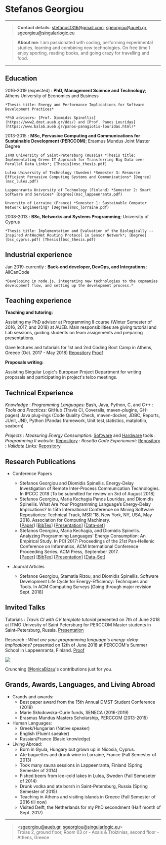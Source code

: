 Stefanos Georgiou
=================

----

>  **Contact details**: stefanos1316@gmail.com, sgeorgiou@aueb.gr, sgeorgiou@singularlogic.eu

>  **About me**: I am passionated with coding, performing experimental studies, learning and combining new technologies. On free time I enjoy sporting, reading books, and going crazy for travelling and food. 

----

Education
---------

2016-2019 (expected)
:   **PhD, Management Science and Technology**; Athens University of Economics and Business

    *Thesis title: Energy and Performance Implications for Software Development Practices*
 
    *PhD advisors: [Prof. Diomidis Spinellis](https://www2.dmst.aueb.gr/dds/) and [Prof. Panos Louridas](https://www.balab.aueb.gr/panos-panagiotis-louridas.html)*

2013-2015
:   **MSc, Pervasive Computing and Communications for Sustainable Development (PERCCOM)**; Erasmus Mundus Joint Master Degree 
      
	ITMO University of Saint-Petersburg (Russia) *Thesis title: Implementating Green IT Approach for Transferring Big Data over Parallel Data Links*; [Thesis](msc_thesis.pdf)
	
	Lulea University of Technology (Sweden) *Semester 3: Resource Efficient Pervasive Computing Systems and Communications* [Degree](msc_lulea.pdf)
	
	Lappeenranta University of Technology (Finland) *Semester 2: Smart Software and Services* [Degree](msc_lappeenranta.pdf)
	
	Unversity of Lorraine (France) *Semester 1: Sustainable Computer Network Engineering* [Degree](msc_lorraine.pdf)


2008-2013
:   **BSc, Networks and Systems Programming**; University of Cyprus 

    *Thesis title: Implementation and Evaluation of the Biologically -- Inspired AntHocNet Routing Protocol in Sensor Network*; [Degree](bsc_cyprus.pdf) [Thesis](bsc_thesis.pdf)



Industrial experience
---------------------

Jan 2019-currently
:   **Back-end developer, DevOps, and Integrations**; AllCanCode

    *Developing in node.js, integrating new technologies to the copmanies development flow, and setting up the development process.*


Teaching experience
-------------------

**Teaching and tutoring:**

Assisting my PhD advisor at Programming II course (Winter Semester of 2016, 2017, and 2018) at AUEB. 
Main responsibilities are giving tutorial and Lab sessions, guiding students on team assignments and preparing presentations.

Gave  lectures and tutorials for 1st and 2nd Coding Boot Camp in Athens, Greece (Oct. 2017 - May 2018) [Repository](https://github.com/codeandwork/courses) [Proof](boot_camp_athens_2016_2017.pdf)
  
**Proposals writing:**

Assisting Singular Logic's European Project Department for writing proposals and participating in project's telco meetings.


Technical Experience
--------------------

*Knowledge*
:   *Programming Languages:* Bash, Java, Python, C, and C++
:   *Tools and Practices:* GitHub (Travis CI, Coveralls, maven-plugins, GH-pages) Java plug-ings (Code Quality Check, maven-docker, JDBC, Reports, JUnit, JNI), Python (Pandas framework, Unit test,statistics, matplotlib, seaborn)

*Projects*
:   *Measuring Energy Consumption:* [Software](https://github.com/stefanos1316/SEMTs_Comparisson) and [Hardware](https://stefanos1316.github.io/courses/tools/measuring_energy_consumption_direct_approach-p.html#/) tools
:   *Programming II website:* [Repository](https://github.com/stefanos1316/courses)
:   *Rosetta Code Experiement:* [Repository](https://github.com/stefanos1316/Rosetta_Code_Research_MSR)
:   *Validate Links:* [Repository](https://github.com/stefanos1316/validateLinks)

Research Publications
---------------------

* Conference Papers
     * Stefanos Georgiou and Diomidis Spinellis. Energy-Delay Investigation of Remote Inter-Process Communication Technologies. In IPCCC 2018 [To be submitted for review on 3rd of August 2018] 
     * Stefanos Georgiou, Maria Kechagia Panos Louridas, and Diomidis Spinellis. What Are Your Programming Language’s Energy-Delay Implications? In 15th International Conference on Mining Software Repositories: Technical Track, MSR '18. New York, NY, USA, May 2018. Association for Computing Machinery. <br /> 
[[Paper](GKLS18.pdf)] [[BibTex](GKLS18.bib)] [[Presentation](https://www.slideshare.net/GeorgiouStefanos/what-are-your-programming-languages-energydelay-implications-106251480)] [[Data-set](https://github.com/stefanos1316/Rosetta_Code_Data_Set)]
     * Stefanos Georgiou, Maria Kechagia, and Diomidis Spinellis. Analyzing Programming Languages' Energy Consumption: An Empirical Study. In PCI 2017: Proceedings of the 21st Pan-Hellenic Conference on Informatics, ACM International Conference Proceeding Series. ACM Press, September 2017. <br/>
[[Paper](GKS17.pdf)] [[BibTex](GKS19.bib)] [[Presentation](https://www.slideshare.net/GeorgiouStefanos/programming-languages-energy-consumption-an-empirical-study)] [[Data-Set](https://github.com/stefanos1316/Rosetta_Code_Data_Set)]

* Jounral Articles
     * Stefanos Georgiou, Stamatia Rizou, and Diomidis Spinellis. Software Development Life Cycle for Energy-Efficiency: Techniques and Tools. In ACM Computing Surveys [Going through major revision Sept. 2018]

Invited Talks
-------------
Tutorials
:   *Travis CI with CV template tutorial* presented on 7th of June 2018 at ITMO Univesity of Saint Petersburg for PERCCOM Master students in Saint-Petersburg, Russia. [Presentation](https://aueb-balab.github.io/courses/tools/travis_ci_cv_template-p.html#/)

Research
:   *What are your programming language's energy-delay implications?* presented on 12th of June 2018 at PERCCOM's Summer School in Lappeenranta, Finland. [Proof](perccom_summer_school_2018.pdf)  


<head>
   <meta charset="UTF-8">
   <title>GitHub Calendar</title>
   <link rel="stylesheet" href="github_activity_overview/css/style.css">
</head>
  <div class="calendar">
   <img src="https://assets-cdn.github.com/images/spinners/octocat-spinner-128.gif" class="spinner"/>
   <p class="spinner-text monospace">Crunching <a href="https://github.com/IonicaBizau">@IonicaBizau</a>'s contributions just for you.</p>
  </div>
 <script src="https://cdnjs.cloudflare.com/ajax/libs/es6-promise/3.0.2/es6-promise.min.js"></script>
 <script src="https://cdnjs.cloudflare.com/ajax/libs/fetch/0.10.1/fetch.min.js"></script>
 <script src="github_activity_overview/dist/github-calendar.min.js"></script>
 <script src="github_activity_overview/js/main.js"></script>
 <script src="https://cdnjs.cloudflare.com/ajax/libs/highlight.js/9.0.0/highlight.min.js"></script>
 <script>hljs.highlightBlock(document.querySelector("pre"))</script>


Grands, Awards, Languages, and Living Abroad
--------------------------------------------
* Grands and awards:
     * Best paper award from the 15th Annual DMST Student Conference (2018)
     * Marie Skłodowska-Curie funds, SENECA (2016-2019)
     * Erasmus Mundus Masters Scholarship, PERCCOM (2013-2015)
* Human Languages:
     * Greek/Hungarian (Native speaker)
     * English (Fluent speaker)
     * Russian/France (Basic knowledge)
* Living Abroad:
    * Born in Gyula, Hungary but grown up in Nicosia, Cyprus.
    * Ate baguettes and drunk wine in Lorraine, France (Fall Semester of 2013) 
    * Took many sauna sessions in Lappeenranta, Finland (Spring Semester of 2014)
    * Fished beers from ice-cold lakes in Lulea, Sweden (Fall Semeseter of 2014)
    * Drunk vodka and ate borsh in Saint-Petersburg, Russia (Spring Semester of 2015)
    * Teaching in Athens and visiting islands in Greece (Fall Semester of 2016 till now) 
    * Visited Delft, the Netherlands for my PhD secondment (Half month of Sept. 2017)

----
> <sgeorgiou@aueb.gr, sgeorgiou@singularlogic.eu>\
> Troias 2, ground floor, Room 03 or - Axais & Troizinias, second floor - Athens, Greece
